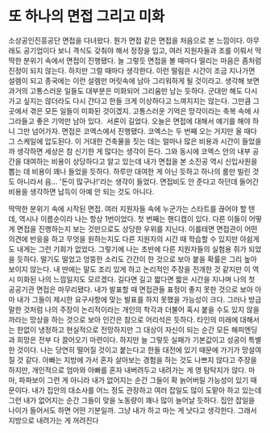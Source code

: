 # 또 하나의 면접 그리고 미화
소상공인진흥공단 면접을 다녀왔다. 뭔가 면접 같은 면접을 처음으로 본 느낌이다. 아무래도 공기업이다 보니 격식도 갖춰야 해서 정장을 입고, 여러 지원자들과 조를 이뤄서 딱딱한 분위기 속에서 면접이 진행됐다. 늘 그렇듯 면접을 볼 때마다 떨리는 마음은 좀처럼 진정이 되지 않는다. 하지만 그럴 때마다 생각한다. 이런 떨림은 시간이 조금 지나가면 설렘이 되고 종국에는 이런 설렘만 머릿속에 남아 그리워하게 될 것이라고. 생각해 보면 과거의 고통스러운 일들도 대부분은 미화되어 그리움만 남는 듯하다. 군대만 해도 다시 가고 싶지는 않더라도 다시 간다고 한들 크게 이상하다고 느껴지지는 않는다. 그만큼 그곳에서 겪은 모든 일들이 미화된 것이겠지. 고통스러운 기억은 망각이라는 축복 속에 사그라들고 좋은 기억만 남아 있다.
​
서론이 길었다. 오늘은 면접에 대해서 얘기를 해야 하니 그만 넘어가자. 면접은 코엑스에서 진행됐다. 코엑스는 두 번째 오는 거지만 올 때다 그 스케일에 압도된다. 이 거대한 건축물을 짓는 데는 얼마나 많은 비용과 시간이 들었을까 생각하면 세상은 참 신기한 게 많다는 생각이 든다. 그와 동시에 코엑스 안의 내부 공간을 대여하는 비용이 상당하다고 알고 있는데 내가 면접을 본 소진공 역시 신입사원을 뽑는 데 비용이 꽤나 들었을 듯하다. 하루만 대여한 게 아닌 듯하고 하나의 룸만 빌린 것도 아니라서 음... '돈이 많구나!'라는 생각이 들었다. 면접비도 안 준다고 하던데 들어간 비용을 생각하면 납득이 아예 안 되는 것도 아니다.

딱딱한 분위기 속에 시작된 면접. 여러 지원자들 속에 누군가는 스타트를 끊어야 할 텐데, 역시나 이름순이라 나는 항상 1번이었다. 첫 번째는 핸디캡이 있다. 다른 이들이 어떻게 면접을 진행하는지 보는 것만으로도 상당한 우위를 지닌다. 이를테면 면접관이 어떤 의견에 반응을 하고 무엇을 원하는지도 다른 지원자의 시간 때 학습할 수 있지만 아쉽게도 내게는 그런 기회가 없었다. 그렇기에 나는 초반에 다른 지원자들의 실험용 쥐가 되었을 듯하다. 떨기도 떨었고 엉뚱한 소리도 간간이 한 것으로 보아 붙을 확률은 그리 높아 보이지 않는다. 내 딴에는 말도 조리 있게 하고 논리적인 주장을 전개한 것 같지만 이 역시 미화된 나의 느낌일지도 모르겠다. 길다면 길고 짧다면 짧은 시간을 지나며 나의 첫 공공기관 면접은 마무리됐다. 내가 발표할 때 면접관들 표정이 좋지 못한 것으로 보아 아마 내가 그들이 제시한 요구사항에 맞는 발표를 하지 못했을 가능성이 크다. 그러나 방금 말한 것처럼 나의 주장이 논리적이라는 개인의 착각과 더불어 혹시 붙을 수도 있지 않을까라는 망상을 하는 것으로 보아 인간은 참으로 어리석은 듯하다. 타인의 미래에 대해서는 한없이 냉정하고 현실적으로 전망하지만 그 대상이 자신이 되는 순간 모든 해피엔딩과 희망은 전부 다 끌어오기 마련이다. 하지만 늘 그렇듯 실패가 기본값이고 성공이 특별한 것이다. 나는 당연히 떨어질 것이고 붙는다고 한들 대전에 있기 때문에 가기가 망설여질 것 같다. 아빠는 지방에 가서 혼자 살아보는 경험을 하는 것도 나쁘지 않다고 주장을 하지만, 개인적으로 엄마와 아빠를 혼자 내버려두고 내려가는 게 영 탐탁지가 않다. 마마, 파파보이 그런 게 아니라 내가 없어지는 순간 그들이 확 늙어버릴 가능성이 있기 때문이다. 내가 집안의 대소사를 어느 정도 관장하고 여러 잡일도 많이 도맡아 하고 있는데 그런 내가 없어지는 순간 그들이 맞을 노동량이 꽤나 많이 늘어날 듯하다. 집안 잡일을 나이가 들어서도 하면 어떤 기분일까. 그냥 내가 하고 마는 게 낫다고 생각한다. 그래서 지방으로 내려가는 게 꺼려진다